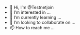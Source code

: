 - 👋 Hi, I’m @Testnetjoin
- 👀 I’m interested in ...
- 🌱 I’m currently learning ...
- 💞️ I’m looking to collaborate on ...
- 📫 How to reach me ...

<!---
Testnetjoin/Testnetjoin is a ✨ special ✨ repository because its `README.md` (this file) appears on your GitHub profile.
You can click the Preview link to take a look at your changes.
--->
